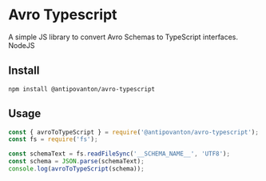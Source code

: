 # Avro Typescript

A simple JS library to convert Avro Schemas to TypeScript interfaces. NodeJS

## Install

```
npm install @antipovanton/avro-typescript
```


## Usage

```typescript
const { avroToTypeScript } = require('@antipovanton/avro-typescript');
const fs = require('fs');

const schemaText = fs.readFileSync('__SCHEMA_NAME__', 'UTF8');
const schema = JSON.parse(schemaText);
console.log(avroToTypeScript(schema));
```
